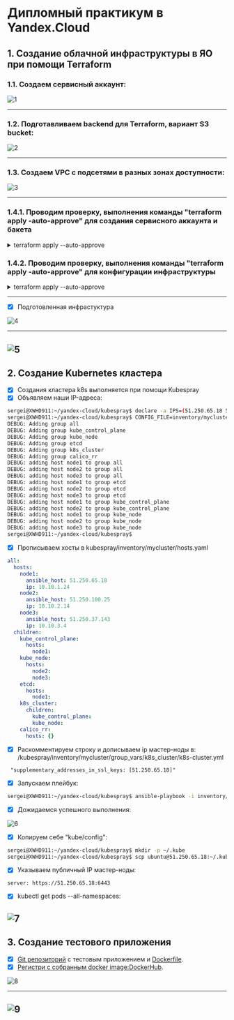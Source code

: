 # Дипломный практикум в Yandex.Cloud


## 1. Создание облачной инфраструктуры в ЯО при помощи Terraform
   
###  1.1. Создаем сервисный аккаунт:

![1](https://github.com/RziankinS/devops-netology/blob/ff04a0ef967b58e93cde09b53f2afb187c66aa79/screen/project/%D1%81%D0%B5%D1%80%D0%B2%D0%B8%D1%81%D0%BD%D1%8B%D0%B9%20%D0%B0%D0%BA%D0%BA%D0%B0%D1%83%D0%BD%D1%82.png)

---

###  1.2. Подготавливаем backend для Terraform, вариант S3 bucket:
      
![2](https://github.com/RziankinS/devops-netology/blob/935d01b42eac2857a5db1a4e5f0cd34902ba4112/screen/project/tfstate.png)

---

###  1.3. Создаем VPC с подсетями в разных зонах доступности:
      
![3](https://github.com/RziankinS/devops-netology/blob/ca6d747d9463e0a73f462f7f459f52df051706ad/screen/project/vpc.png)

---

###  1.4.1. Проводим проверку, выполнения команды "terraform apply -auto-approve" для создания сервисного аккаунта и бакета

<details>
<summary>terraform apply --auto-approve</summary>
   
```bash
sergei@XWHD911:~/yandex-cloud/terraform/bucket$ terraform apply --auto-approve
yandex_iam_service_account.sa-dev: Refreshing state... [id=ajec7uhkm7ep6ltnnls9]
yandex_resourcemanager_folder_iam_member.terraform-editor: Refreshing state... [id=b1gh1p257m29u8c4p09p/editor/serviceAccount:ajec7uhkm7ep6ltnnls9]
yandex_iam_service_account_static_access_key.sa-static-key: Refreshing state... [id=ajecg0shkh0l920d7r4p]
yandex_storage_bucket.rziankins-bucket: Refreshing state... [id=rziankins-bucket]
local_file.Config_backend: Refreshing state... [id=80a4e0e907b94ee7bc08d9a3ead00ea69f598942]

No changes. Your infrastructure matches the configuration.

Terraform has compared your real infrastructure against your configuration and found no differences, so no changes are needed.

Apply complete! Resources: 0 added, 0 changed, 0 destroyed.
sergei@XWHD911:~/yandex-cloud/terraform/bucket$
```
</details>



###  1.4.2. Проводим проверку, выполнения команды "terraform apply -auto-approve" для конфигурации инфраструктуры

<details>
<summary>terraform apply --auto-approve</summary>

```bash
sergei@XWHD911:~/yandex-cloud/terraform$ terraform apply --auto-approve

Terraform used the selected providers to generate the following execution plan. Resource actions are indicated with the following symbols:
  + create

Terraform will perform the following actions:

  # yandex_compute_instance.k8s-cluster[0] will be created
  + resource "yandex_compute_instance" "k8s-cluster" {
      + allow_stopping_for_update = true
      + created_at                = (known after apply)
      + folder_id                 = (known after apply)
      + fqdn                      = (known after apply)
      + gpu_cluster_id            = (known after apply)
      + hostname                  = "vm-0"
      + id                        = (known after apply)
      + labels                    = {
          + "index" = "0"
        }
      + maintenance_grace_period  = (known after apply)
      + maintenance_policy        = (known after apply)
      + metadata                  = {
          + "ssh-keys" = <<-EOT
                ubuntu:ssh-ed25519 AAAAC3NzaC1lZDI1NTE5AAAAIH6N/0+q5CNzN9QpDeEG8Z0NK5/MQF8OeQOiAct7RxK/ sergei@XWHD911
            EOT
        }
      + name                      = "vm-0"
      + network_acceleration_type = "standard"
      + platform_id               = "standard-v2"
      + service_account_id        = (known after apply)
      + status                    = (known after apply)
      + zone                      = "ru-central1-a"

      + boot_disk {
          + auto_delete = true
          + device_name = (known after apply)
          + disk_id     = (known after apply)
          + mode        = (known after apply)

          + initialize_params {
              + block_size  = (known after apply)
              + description = (known after apply)
              + image_id    = "fd8l04iucc4vsh00rkb1"
              + name        = (known after apply)
              + size        = 30
              + snapshot_id = (known after apply)
              + type        = "network-ssd"
            }
        }

      + metadata_options (known after apply)

      + network_interface {
          + index              = (known after apply)
          + ip_address         = (known after apply)
          + ipv4               = true
          + ipv6               = (known after apply)
          + ipv6_address       = (known after apply)
          + mac_address        = (known after apply)
          + nat                = true
          + nat_ip_address     = (known after apply)
          + nat_ip_version     = (known after apply)
          + security_group_ids = (known after apply)
          + subnet_id          = (known after apply)
        }

      + placement_policy (known after apply)

      + resources {
          + core_fraction = 100
          + cores         = 4
          + memory        = 4
        }

      + scheduling_policy {
          + preemptible = true
        }
    }

  # yandex_compute_instance.k8s-cluster[1] will be created
  + resource "yandex_compute_instance" "k8s-cluster" {
      + allow_stopping_for_update = true
      + created_at                = (known after apply)
      + folder_id                 = (known after apply)
      + fqdn                      = (known after apply)
      + gpu_cluster_id            = (known after apply)
      + hostname                  = "vm-1"
      + id                        = (known after apply)
      + labels                    = {
          + "index" = "1"
        }
      + maintenance_grace_period  = (known after apply)
      + maintenance_policy        = (known after apply)
      + metadata                  = {
          + "ssh-keys" = <<-EOT
                ubuntu:ssh-ed25519 AAAAC3NzaC1lZDI1NTE5AAAAIH6N/0+q5CNzN9QpDeEG8Z0NK5/MQF8OeQOiAct7RxK/ sergei@XWHD911
            EOT
        }
      + name                      = "vm-1"
      + network_acceleration_type = "standard"
      + platform_id               = "standard-v2"
      + service_account_id        = (known after apply)
      + status                    = (known after apply)
      + zone                      = "ru-central1-b"

      + boot_disk {
          + auto_delete = true
          + device_name = (known after apply)
          + disk_id     = (known after apply)
          + mode        = (known after apply)

          + initialize_params {
              + block_size  = (known after apply)
              + description = (known after apply)
              + image_id    = "fd8l04iucc4vsh00rkb1"
              + name        = (known after apply)
              + size        = 30
              + snapshot_id = (known after apply)
              + type        = "network-ssd"
            }
        }

      + metadata_options (known after apply)

      + network_interface {
          + index              = (known after apply)
          + ip_address         = (known after apply)
          + ipv4               = true
          + ipv6               = (known after apply)
          + ipv6_address       = (known after apply)
          + mac_address        = (known after apply)
          + nat                = true
          + nat_ip_address     = (known after apply)
          + nat_ip_version     = (known after apply)
          + security_group_ids = (known after apply)
          + subnet_id          = (known after apply)
        }

      + placement_policy (known after apply)

      + resources {
          + core_fraction = 100
          + cores         = 4
          + memory        = 4
        }

      + scheduling_policy {
          + preemptible = true
        }
    }

  # yandex_compute_instance.k8s-cluster[2] will be created
  + resource "yandex_compute_instance" "k8s-cluster" {
      + allow_stopping_for_update = true
      + created_at                = (known after apply)
      + folder_id                 = (known after apply)
      + fqdn                      = (known after apply)
      + gpu_cluster_id            = (known after apply)
      + hostname                  = "vm-2"
      + id                        = (known after apply)
      + labels                    = {
          + "index" = "2"
        }
      + maintenance_grace_period  = (known after apply)
      + maintenance_policy        = (known after apply)
      + metadata                  = {
          + "ssh-keys" = <<-EOT
                ubuntu:ssh-ed25519 AAAAC3NzaC1lZDI1NTE5AAAAIH6N/0+q5CNzN9QpDeEG8Z0NK5/MQF8OeQOiAct7RxK/ sergei@XWHD911
            EOT
        }
      + name                      = "vm-2"
      + network_acceleration_type = "standard"
      + platform_id               = "standard-v2"
      + service_account_id        = (known after apply)
      + status                    = (known after apply)
      + zone                      = "ru-central1-d"

      + boot_disk {
          + auto_delete = true
          + device_name = (known after apply)
          + disk_id     = (known after apply)
          + mode        = (known after apply)

          + initialize_params {
              + block_size  = (known after apply)
              + description = (known after apply)
              + image_id    = "fd8l04iucc4vsh00rkb1"
              + name        = (known after apply)
              + size        = 30
              + snapshot_id = (known after apply)
              + type        = "network-ssd"
            }
        }

      + metadata_options (known after apply)

      + network_interface {
          + index              = (known after apply)
          + ip_address         = (known after apply)
          + ipv4               = true
          + ipv6               = (known after apply)
          + ipv6_address       = (known after apply)
          + mac_address        = (known after apply)
          + nat                = true
          + nat_ip_address     = (known after apply)
          + nat_ip_version     = (known after apply)
          + security_group_ids = (known after apply)
          + subnet_id          = (known after apply)
        }

      + placement_policy (known after apply)

      + resources {
          + core_fraction = 100
          + cores         = 4
          + memory        = 4
        }

      + scheduling_policy {
          + preemptible = true
        }
    }

  # yandex_vpc_network.network-dev will be created
  + resource "yandex_vpc_network" "network-dev" {
      + created_at                = (known after apply)
      + default_security_group_id = (known after apply)
      + folder_id                 = (known after apply)
      + id                        = (known after apply)
      + labels                    = (known after apply)
      + name                      = "network-dev"
      + subnet_ids                = (known after apply)
    }

  # yandex_vpc_subnet.subnet-zones[0] will be created
  + resource "yandex_vpc_subnet" "subnet-zones" {
      + created_at     = (known after apply)
      + folder_id      = (known after apply)
      + id             = (known after apply)
      + labels         = (known after apply)
      + name           = "subnet-ru-central1-a"
      + network_id     = (known after apply)
      + v4_cidr_blocks = [
          + "10.10.1.0/24",
        ]
      + v6_cidr_blocks = (known after apply)
      + zone           = "ru-central1-a"
    }

  # yandex_vpc_subnet.subnet-zones[1] will be created
  + resource "yandex_vpc_subnet" "subnet-zones" {
      + created_at     = (known after apply)
      + folder_id      = (known after apply)
      + id             = (known after apply)
      + labels         = (known after apply)
      + name           = "subnet-ru-central1-b"
      + network_id     = (known after apply)
      + v4_cidr_blocks = [
          + "10.10.2.0/24",
        ]
      + v6_cidr_blocks = (known after apply)
      + zone           = "ru-central1-b"
    }

  # yandex_vpc_subnet.subnet-zones[2] will be created
  + resource "yandex_vpc_subnet" "subnet-zones" {
      + created_at     = (known after apply)
      + folder_id      = (known after apply)
      + id             = (known after apply)
      + labels         = (known after apply)
      + name           = "subnet-ru-central1-d"
      + network_id     = (known after apply)
      + v4_cidr_blocks = [
          + "10.10.3.0/24",
        ]
      + v6_cidr_blocks = (known after apply)
      + zone           = "ru-central1-d"
    }

Plan: 7 to add, 0 to change, 0 to destroy.

Changes to Outputs:
  + external_ip_address_nodes = {
      + vm-0 = (known after apply)
      + vm-1 = (known after apply)
      + vm-2 = (known after apply)
    }
  + internal_ip_address_nodes = {
      + vm-0 = (known after apply)
      + vm-1 = (known after apply)
      + vm-2 = (known after apply)
    }
yandex_vpc_network.network-dev: Creating...
yandex_vpc_network.network-dev: Creation complete after 7s [id=enpv40jrtm0s61dcfhqk]
yandex_vpc_subnet.subnet-zones[0]: Creating...
yandex_vpc_subnet.subnet-zones[1]: Creating...
yandex_vpc_subnet.subnet-zones[2]: Creating...
yandex_vpc_subnet.subnet-zones[2]: Creation complete after 1s [id=fl8360ie0hnqi0601kc4]
yandex_vpc_subnet.subnet-zones[1]: Creation complete after 2s [id=e2lt4pg94d2fcfh3b9v8]
yandex_vpc_subnet.subnet-zones[0]: Creation complete after 2s [id=e9be3vhri8g88pvrck94]
yandex_compute_instance.k8s-cluster[2]: Creating...
yandex_compute_instance.k8s-cluster[1]: Creating...
yandex_compute_instance.k8s-cluster[0]: Creating...
yandex_compute_instance.k8s-cluster[2]: Still creating... [10s elapsed]
yandex_compute_instance.k8s-cluster[0]: Still creating... [10s elapsed]
yandex_compute_instance.k8s-cluster[1]: Still creating... [10s elapsed]
yandex_compute_instance.k8s-cluster[2]: Still creating... [20s elapsed]
yandex_compute_instance.k8s-cluster[1]: Still creating... [20s elapsed]
yandex_compute_instance.k8s-cluster[0]: Still creating... [20s elapsed]
yandex_compute_instance.k8s-cluster[2]: Still creating... [30s elapsed]
yandex_compute_instance.k8s-cluster[1]: Still creating... [30s elapsed]
yandex_compute_instance.k8s-cluster[0]: Still creating... [30s elapsed]
yandex_compute_instance.k8s-cluster[2]: Creation complete after 32s [id=fv40upsi69tdamcm83n3]
yandex_compute_instance.k8s-cluster[1]: Still creating... [40s elapsed]
yandex_compute_instance.k8s-cluster[0]: Still creating... [40s elapsed]
yandex_compute_instance.k8s-cluster[1]: Creation complete after 43s [id=epdu8nnescqbiaakbcdt]
yandex_compute_instance.k8s-cluster[0]: Still creating... [50s elapsed]
yandex_compute_instance.k8s-cluster[0]: Still creating... [1m0s elapsed]
yandex_compute_instance.k8s-cluster[0]: Still creating... [1m10s elapsed]
yandex_compute_instance.k8s-cluster[0]: Creation complete after 1m15s [id=fhmjttc7qu41es5dteiq]

Apply complete! Resources: 7 added, 0 changed, 0 destroyed.

Outputs:

external_ip_address_nodes = {
  "vm-0" = "51.250.65.18"
  "vm-1" = "51.250.100.25"
  "vm-2" = "51.250.37.143"
}
internal_ip_address_nodes = {
  "vm-0" = "10.10.1.24"
  "vm-1" = "10.10.2.14"
  "vm-2" = "10.10.3.4"
}
sergei@XWHD911:~/yandex-cloud/terraform$
```
</details>

---
- [x] Подготовленная инфрастуктура

![4](https://github.com/RziankinS/devops-netology/blob/85cef33b057292592f00105e658550c714542500/screen/project/%D0%B8%D0%BD%D1%84%D1%80%D0%B0%D1%81%D1%82%D1%80%D1%83%D0%BA%D1%82%D1%83%D1%80%D0%B0.png)

---

![5](https://github.com/RziankinS/devops-netology/blob/ca6d747d9463e0a73f462f7f459f52df051706ad/screen/project/vms.png)
---

## 2. Создание Kubernetes кластера

- [x] Cоздания кластера k8s выполняется при помощи Kubespray
- [x] Объявляем наши IP-адреса:
```bash
sergei@XWHD911:~/yandex-cloud/kubespray$ declare -a IPS=(51.250.65.18 51.250.100.25 51.250.37.143)
sergei@XWHD911:~/yandex-cloud/kubespray$ CONFIG_FILE=inventory/mycluster/hosts.yaml python3.11 contrib/inventory_builder/inventory.py ${IPS[@]}
DEBUG: Adding group all
DEBUG: Adding group kube_control_plane
DEBUG: Adding group kube_node
DEBUG: Adding group etcd
DEBUG: Adding group k8s_cluster
DEBUG: Adding group calico_rr
DEBUG: adding host node1 to group all
DEBUG: adding host node2 to group all
DEBUG: adding host node3 to group all
DEBUG: adding host node1 to group etcd
DEBUG: adding host node2 to group etcd
DEBUG: adding host node3 to group etcd
DEBUG: adding host node1 to group kube_control_plane
DEBUG: adding host node2 to group kube_control_plane
DEBUG: adding host node1 to group kube_node
DEBUG: adding host node2 to group kube_node
DEBUG: adding host node3 to group kube_node
sergei@XWHD911:~/yandex-cloud/kubespray$
```
- [x] Прописываем хосты в kubespray/inventory/mycluster/hosts.yaml
```yaml
all:
  hosts:
    node1:
      ansible_host: 51.250.65.18
      ip: 10.10.1.24
    node2:
      ansible_host: 51.250.100.25
      ip: 10.10.2.14
    node3:
      ansible_host: 51.250.37.143
      ip: 10.10.3.4
  children:
    kube_control_plane:
      hosts:
        node1:
    kube_node:
      hosts:
        node2:
        node3:
    etcd:
      hosts:
        node1:
    k8s_cluster:
      children:
        kube_control_plane:
        kube_node:
    calico_rr:
      hosts: {}
```
- [x] Раскомментируем строку и дописываем ip мастер-ноды в: /kubespray/inventory/mycluster/group_vars/k8s_cluster/k8s-cluster.yml

```
 "supplementary_addresses_in_ssl_keys: [51.250.65.18]"
```

- [x] Запускаем плейбук:
```bash
sergei@XWHD911:~/yandex-cloud/kubespray$ ansible-playbook -i inventory/mycluster/hosts.yaml -u ubuntu --become --become-user=root cluster.yml -v
```
- [x] Дожидаемся успешного выполнения:

![6](https://github.com/RziankinS/devops-netology/blob/c78c5ee15151c3d058a891821c2268e449a93ae1/screen/project/%D0%B2%D1%8B%D0%B2%D0%BE%D0%B4%20%D0%BF%D0%BB%D0%B5%D0%B9%D0%B1%D1%83%D0%BA%D0%B0.png)

- [x]  Копируем себе "kube/config": 

```bash     
sergei@XWHD911:~/yandex-cloud/kubespray$ mkdir -p ~/.kube 
sergei@XWHD911:~/yandex-cloud/kubespray$ scp ubuntu@51.250.65.18:~/.kube/config ~/.kube/config
```
- [x] Указываем публичный IP мастер-ноды:
```
server: https://51.250.65.18:6443
```
- [x] kubectl get pods --all-namespaces:

![7](https://github.com/RziankinS/devops-netology/blob/3c18e157c75adc67b51f1c4866f1089335cd16ec/screen/project/all%20namespaces.png)
---

## 3. Создание тестового приложения

- [x] [Git репозиторий](https://github.com/RziankinS/mynginxrepo) с тестовым приложением и [Dockerfile](https://github.com/RziankinS/mynginxrepo/blob/d97ab0a95d88bb210e5ec9ee6f3311a66c4abc36/Dockerfile).
- [x] [Регистри с собранным docker image:DockerHub](https://hub.docker.com/repository/docker/rziankins/testing_dev_stend/tags).

![8](https://github.com/RziankinS/devops-netology/blob/bbcd9ff4f1676ab1c7a84e42a511ffba92ed8455/screen/project/docker_build.png)

---
![9](https://github.com/RziankinS/devops-netology/blob/bbcd9ff4f1676ab1c7a84e42a511ffba92ed8455/screen/project/dockerhub.png) 
---
